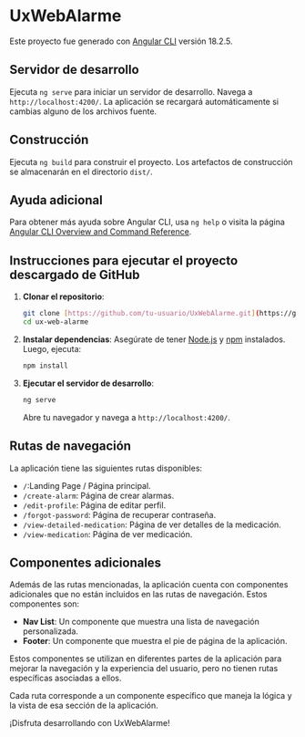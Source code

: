 # UxWebAlarme

Este proyecto fue generado con [Angular CLI](https://github.com/angular/angular-cli) versión 18.2.5.

## Servidor de desarrollo

Ejecuta `ng serve` para iniciar un servidor de desarrollo. Navega a `http://localhost:4200/`. La aplicación se recargará automáticamente si cambias alguno de los archivos fuente.

## Construcción

Ejecuta `ng build` para construir el proyecto. Los artefactos de construcción se almacenarán en el directorio `dist/`.


## Ayuda adicional

Para obtener más ayuda sobre Angular CLI, usa `ng help` o visita la página [Angular CLI Overview and Command Reference](https://angular.dev/tools/cli).

## Instrucciones para ejecutar el proyecto descargado de GitHub

1. **Clonar el repositorio**:
   ```bash
   git clone [https://github.com/tu-usuario/UxWebAlarme.git](https://github.com/jfcopete/ux-web-alarme.git)
   cd ux-web-alarme
   ```

2. **Instalar dependencias**:
   Asegúrate de tener [Node.js](https://nodejs.org/) y [npm](https://www.npmjs.com/) instalados. Luego, ejecuta:
   ```bash
   npm install
   ```

3. **Ejecutar el servidor de desarrollo**:
   ```bash
   ng serve
   ```
   Abre tu navegador y navega a `http://localhost:4200/`.

## Rutas de navegación

La aplicación tiene las siguientes rutas disponibles:

- `/`:Landing Page / Página principal.
- `/create-alarm`: Página de  crear alarmas.
- `/edit-profile`: Página de  editar perfil.
- `/forgot-password`: Página de  recuperar contraseña.
- `/view-detailed-medication`: Página de  ver detalles de la medicación.
- `/view-medication`: Página de  ver medicación.

## Componentes adicionales

Además de las rutas mencionadas, la aplicación cuenta con componentes adicionales que no están incluidos en las rutas de navegación. Estos componentes son:

- **Nav List**: Un componente que muestra una lista de navegación personalizada.
- **Footer**: Un componente que muestra el pie de página de la aplicación.

Estos componentes se utilizan en diferentes partes de la aplicación para mejorar la navegación y la experiencia del usuario, pero no tienen rutas específicas asociadas a ellos.

Cada ruta corresponde a un componente específico que maneja la lógica y la vista de esa sección de la aplicación.

¡Disfruta desarrollando con UxWebAlarme!
